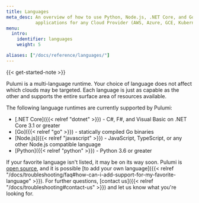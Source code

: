 ```yaml
---
title: Languages
meta_desc: An overview of how to use Python, Node.js, .NET Core, and Go when writing cloud
           applications for any Cloud Provider (AWS, Azure, GCE, Kubernetes, etc.).
menu:
  intro:
    identifier: languages
    weight: 5

aliases: ["/docs/reference/languages/"]
---
```


{{< get-started-note >}}

Pulumi is a multi-language runtime. Your choice of language does not affect which
clouds may be targeted. Each language is just as
capable as the other and supports the entire surface area of resources available.

The following language runtimes are currently supported by Pulumi:

* [.NET Core]({{< relref "dotnet" >}}) - C#, F#, and Visual Basic on .NET Core 3.1 or greater
* [Go]({{< relref "go" >}}) - statically compiled Go binaries
* [Node.js]({{< relref "javascript" >}}) - JavaScript, TypeScript, or any other Node.js compatible language
* [Python]({{< relref "python" >}}) - Python 3.6 or greater

If your favorite language isn't listed, it may be on its way soon. Pulumi is [open
source](https://github.com/pulumi/pulumi), and it is possible [to add your own
language]({{< relref "/docs/troubleshooting/faq#how-can-i-add-support-for-my-favorite-language" >}}).  For
further questions, [contact us]({{< relref "/docs/troubleshooting#contact-us" >}}) and let us
know what you're looking for.
